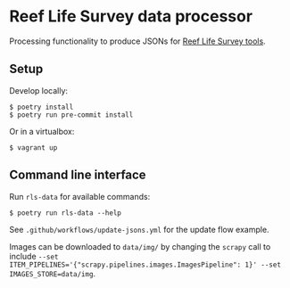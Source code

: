 # Reef Life Survey data processor

Processing functionality to produce JSONs for [Reef Life Survey tools](https://yanirseroussi.com/tags/reef-life-survey/).

## Setup

Develop locally:

    $ poetry install
    $ poetry run pre-commit install

Or in a virtualbox:

    $ vagrant up

## Command line interface

Run `rls-data` for available commands:

    $ poetry run rls-data --help

See `.github/workflows/update-jsons.yml` for the update flow example.

Images can be downloaded to `data/img/` by changing the `scrapy` call to include
`--set ITEM_PIPELINES='{"scrapy.pipelines.images.ImagesPipeline": 1}' --set IMAGES_STORE=data/img`.
